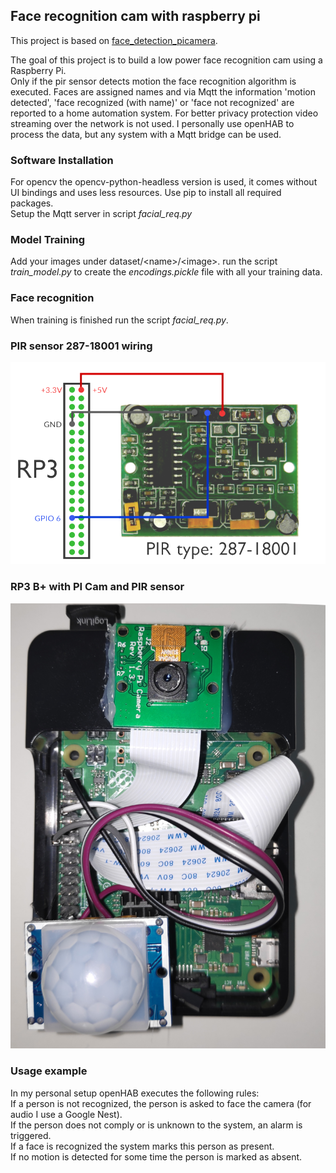 ## Face recognition cam with raspberry pi

This project is based on [face_detection_picamera](https://github.com/navneet-parab/face_detection_picamera).

The goal of this project is to build a low power face recognition cam using a Raspberry Pi.  
Only if the pir sensor detects motion the face recognition algorithm is executed.
Faces are assigned names and via Mqtt the information 'motion detected', 'face recognized (with name)' or 'face not recognized' are reported to a home automation system.
For better privacy protection video streaming over the network is not used.
I personally use openHAB to process the data, but any system with a Mqtt bridge can be used.

### Software Installation
For opencv the opencv-python-headless version is used, it comes without UI bindings and uses less resources.
Use pip to install all required packages.  
Setup the Mqtt server in script *facial_req.py*

### Model Training
Add your images under dataset/\<name>/\<image>.
run the script *train_model.py* to create the *encodings.pickle* file with all your training data.

### Face recognition
When training is finished run the script *facial_req.py*.

### PIR sensor 287-18001 wiring
![PIR wiring](./docs/rp3_pir_wiring.png)
### RP3 B+ with PI Cam and PIR sensor
![RP Cam with PIR Sensor](./docs/rp3_face_cam.png "Title")

### Usage example
In my personal setup openHAB executes the following rules:  
If a person is not recognized, the person is asked to face the camera (for audio I use a Google Nest).  
If the person does not comply or is unknown to the system, an alarm is triggered.  
If a face is recognized the system marks this person as present.  
If no motion is detected for some time the person is marked as absent.
